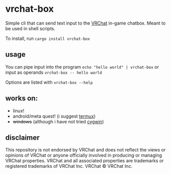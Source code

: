 # vrchat-box

Simple cli that can send text input to the [VRChat](https://vrchat.com) in-game chatbox. Meant to be used in shell scripts.

To install, run `cargo install vrchat-box`

## usage

You can pipe input into the program `echo "hello world" | vrchat-box` or input as operands `vrchat-box -- hello world`

Options are listed with `vrchat-box --help`

## works on:

- linux!
- android/meta quest! (i suggest [termux](https://f-droid.org/en/packages/com.termux/))
- ~~windows~~ (although i have not tried [cygwin](https://cygwin.com/))

## disclaimer

This repository is not endorsed by VRChat and does not reflect the views or opinions of VRChat or anyone officially involved in producing or managing VRChat properties. VRChat and all associated properties are trademarks or registered trademarks of VRChat Inc. VRChat © VRChat Inc.
